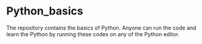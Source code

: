 # Python_basics
The repository contains the basics of Python. 
Anyone can run the code and learn the Python by running these codes on any of the Python editor.
